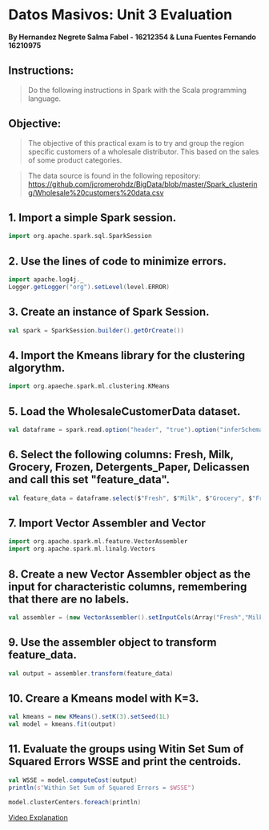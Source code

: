 # Datos Masivos: Unit 3 Evaluation
**By Hernandez Negrete Salma Fabel - 16212354 & Luna Fuentes Fernando 16210975**

## Instructions:
> Do the following instructions in Spark with the Scala programming language.

## Objective:
> The objective of this practical exam is to try and group the region specific customers of a wholesale distributor. This based on the sales of some product categories.

> The data source is found in the following repository:
https://github.com/jcromerohdz/BigData/blob/master/Spark_clustering/Wholesale%20customers%20data.csv

## 1. Import a simple Spark session.
```scala
import org.apache.spark.sql.SparkSession
```

## 2. Use the lines of code to minimize errors.
```scala
import apache.log4j._
Logger.getLogger("org").setLevel(level.ERROR)
```

## 3. Create an instance of Spark Session.
```scala
val spark = SparkSession.builder().getOrCreate())
```

## 4. Import the Kmeans library for the clustering algorythm.
```scala
import org.apaeche.spark.ml.clustering.KMeans
```

## 5. Load the WholesaleCustomerData dataset.
```scala
val dataframe = spark.read.option("header", "true").option("inferSchema", "true")csv("WholesaleCustomerData.csv")
```

## 6. Select the following columns: Fresh, Milk, Grocery, Frozen, Detergents_Paper, Delicassen and call this set "feature_data".
```scala
val feature_data = dataframe.select($"Fresh", $"Milk", $"Grocery", $"Frozen", $"Detergents_Paper", $"Delicassen")
```

## 7. Import Vector Assembler and Vector
```scala
import org.apache.spark.ml.feature.VectorAssembler
import org.apache.spark.ml.linalg.Vectors
```

## 8. Create a new Vector Assembler object as the input for characteristic columns, remembering that there are no labels.
```scala
val assembler = (new VectorAssembler().setInputCols(Array("Fresh","Milk","Grocery","Frozen","Detergents_Paper","Delicassen")).setOutputCol("features"))
```

## 9. Use the assembler object to transform feature_data.
```scala
val output = assembler.transform(feature_data)
```

## 10. Creare a Kmeans model with K=3.
```scala
val kmeans = new KMeans().setK(3).setSeed(1L)
val model = kmeans.fit(output)
```

## 11. Evaluate the groups using Witin Set Sum of Squared Errors WSSE and print the centroids.
```scala
val WSSE = model.computeCost(output)
println(s"Within Set Sum of Squared Errors = $WSSE")

model.clusterCenters.foreach(println)
```

[Video Explanation](https://youtu.be/Wh0iJEQ3yT0)